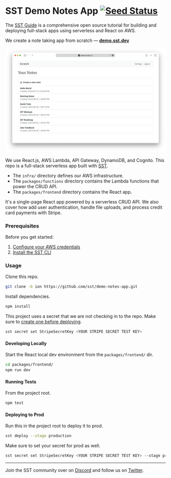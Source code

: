 # SST Demo Notes App [![Seed Status](https://api.seed.run/serverless-stack/demo-notes-app/stages/prod/build_badge)](https://console.seed.run/serverless-stack/demo-notes-app)

The [SST Guide](https://sst.dev/guide) is a comprehensive open source tutorial for building and deploying full-stack apps using serverless and React on AWS.

We create a note taking app from scratch — [**demo.sst.dev**](https://demo.sst.dev)

![Demo App](screenshot.png)

We use React.js, AWS Lambda, API Gateway, DynamoDB, and Cognito. This repo is a full-stack serverless app built with [SST](https://github.com/sst/sst).

- The `infra/` directory defines our AWS infrastructure.
- The `packages/functions` directory contains the Lambda functions that power the CRUD API.
- The `packages/frontend` directory contains the React app.

It's a single-page React app powered by a serverless CRUD API. We also cover how add user authentication, handle file uploads, and process credit card payments with Stripe.

### Prerequisites

Before you get started:

1. [Configure your AWS credentials](https://docs.sst.dev/advanced/iam-credentials#loading-from-a-file)
2. [Install the SST CLI](https://ion.sst.dev/docs/reference/cli/)

### Usage

Clone this repo.

```bash
git clone -b ion https://github.com/sst/demo-notes-app.git
```

Install dependencies.

```bash
npm install
```

This project uses a secret that we are not checking in to the repo. Make sure to [create one before deploying](https://sst.dev/chapters/handling-secrets-in-sst.html).

```bash
sst secret set StripeSecretKey <YOUR STRIPE SECRET TEST KEY>
```

#### Developing Locally

Start the React local dev environment from the `packages/frontend/` dir.

```bash
cd packages/frontend/
npm run dev
```

#### Running Tests

From the project root.

```bash
npm test
```

#### Deploying to Prod

Run this in the project root to deploy it to prod.

```bash
sst deploy --stage production
```

Make sure to set your secret for prod as well.

```bash
sst secret set StripeSecretKey <YOUR STRIPE SECRET TEST KEY> --stage production
```

---

Join the SST community over on [Discord](https://discord.gg/sst) and follow us on [Twitter](https://twitter.com/SST_dev).
